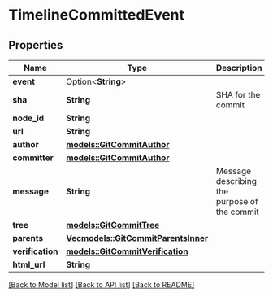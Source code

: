 # TimelineCommittedEvent

## Properties

Name | Type | Description | Notes
------------ | ------------- | ------------- | -------------
**event** | Option<**String**> |  | [optional]
**sha** | **String** | SHA for the commit | 
**node_id** | **String** |  | 
**url** | **String** |  | 
**author** | [**models::GitCommitAuthor**](git_commit_author.md) |  | 
**committer** | [**models::GitCommitAuthor**](git_commit_author.md) |  | 
**message** | **String** | Message describing the purpose of the commit | 
**tree** | [**models::GitCommitTree**](git_commit_tree.md) |  | 
**parents** | [**Vec<models::GitCommitParentsInner>**](git_commit_parents_inner.md) |  | 
**verification** | [**models::GitCommitVerification**](git_commit_verification.md) |  | 
**html_url** | **String** |  | 

[[Back to Model list]](../README.md#documentation-for-models) [[Back to API list]](../README.md#documentation-for-api-endpoints) [[Back to README]](../README.md)


